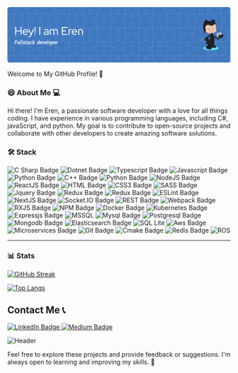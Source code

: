 ![Header](./github-header-image.png)

Welcome to My GitHub Profile! 🚀

### 😄 About Me 💻

Hi there! I'm Eren, a passionate software developer with a love for all things coding. I have experience in various programming languages, including C#, javaScript, and python. My goal is to contribute to open-source projects and collaborate with other developers to create amazing software solutions. 

### 🛠️ Stack

<p>
 <img src="https://img.shields.io/badge/c%23-%23239120.svg?style=for-the-badge&logo=c-sharp&logoColor=white" alt="C Sharp Badge" />
 <img src="https://img.shields.io/badge/.NET-5C2D91?style=for-the-badge&logo=.net&logoColor=white" alt="Dotnet Badge" />
 <img src="https://img.shields.io/badge/Typescript-blue?logo=Typescript&logoColor=white&style=for-the-badge" alt="Typescript Badge"/>
 <img src="https://img.shields.io/badge/Javascript-yellow?logo=Javascript&logoColor=white&style=for-the-badge" alt="Javascript Badge"/> 
 <img src="https://img.shields.io/badge/Golang-informational?logo=go&logoColor=white&style=for-the-badge" alt="Python Badge"/>
 <img src="https://img.shields.io/badge/C++-red?logo=c%2B%2B&logoColor=white&style=for-the-badge" alt="C++ Badge"/>
 <img src="https://img.shields.io/badge/Python-9cf?logo=Python&logoColor=black&style=for-the-badge" alt="Python Badge"/>
 <img src="https://img.shields.io/badge/NodeJS-success?logo=Node.JS&logoColor=white&style=for-the-badge" alt="NodeJS Badge"/>
 <img src="https://img.shields.io/badge/ReactJS-blue?logo=React&logoColor=white&style=for-the-badge" alt="ReactJS Badge"/>
 <img src="https://img.shields.io/badge/HTML-critical?logo=HTMl5&logoColor=white&style=for-the-badge" alt="HTML Badge"/>
 <img src="https://img.shields.io/badge/CSS3-blueviolet?logo=CSS3&logoColor=white&style=for-the-badge" alt="CSS3 Badge"/>
 <img src="https://img.shields.io/badge/SASS-ff69b4?logo=SASS&logoColor=white&style=for-the-badge" alt="SASS Badge"/>
 <img src="https://img.shields.io/badge/JQuery-blue?logo=jquery&logoColor=white&style=for-the-badge" alt="Jquery Badge"/>
 <img src="https://img.shields.io/badge/Redux-yellowgreen?logo=Redux&logoColor=white&style=for-the-badge" alt="Redux Badge"/>
 <img src="https://img.shields.io/badge/Redux-yellowgreen?logo=reactivex&logoColor=white&style=for-the-badge" alt="Redux Badge"/>
 <img src="https://img.shields.io/badge/ESLint-informational?logo=eslint&logoColor=white&style=for-the-badge" alt="ESLint Badge"/>
 <img src="https://img.shields.io/badge/NextJS-green?logo=next.js&logoColor=white&style=for-the-badge" alt="NextJS Badge"/>
 <img src="https://img.shields.io/badge/socket.io-black?logo=Socket.io&logoColor=white&style=for-the-badge" alt="Socket.IO Badge"/>
 <img src="https://img.shields.io/badge/REST-orange?logo=api&logoColor=white&style=for-the-badge" alt="REST Badge"/>
 <img src="https://img.shields.io/badge/Webpack-9cf?logo=Webpack&logoColor=white&style=for-the-badge" alt="Webpack Badge"/>
 <img src="https://img.shields.io/badge/RXJS-ff69b4?logo=reactivex&logoColor=white&style=for-the-badge" alt="RXJS Badge"/>
 <img src="https://img.shields.io/badge/NPM-inactive?logo=npm&logoColor=white&style=for-the-badge" alt="NPM Badge"/>
 <img src="https://img.shields.io/badge/Docker-blue?logo=docker&logoColor=white&style=for-the-badge" alt="Docker Badge"/>
 <img src="https://img.shields.io/badge/Kubernetes-blue?logo=kubernetes&logoColor=white&style=for-the-badge" alt="Kubernetes Badge"/>
 <img src="https://img.shields.io/badge/Expressjs-yellow?logo=express&logoColor=white&style=for-the-badge" alt="Expressjs Badge"/>
 <img src="https://img.shields.io/badge/Microsoft%20SQL%20Server-CC2927?style=for-the-badge&logo=microsoft%20sql%20server&logoColor=white" alt="MSSQL" />
 <img src="https://img.shields.io/badge/Mysql-blue?logo=mysql&logoColor=white&style=for-the-badge" alt="Mysql Badge"/>
 <img src="https://img.shields.io/badge/Postgresql-ff69b4?logo=postgresql&logoColor=white&style=for-the-badge" alt="Postgresql Badge"/>
 <img src="https://img.shields.io/badge/Mongodb-yellowgreen?logo=mongodb&logoColor=white&style=for-the-badge" alt="Mongodb Badge"/>
 <img src="https://img.shields.io/badge/Elasticsearch-orange?logo=elasticsearch&logoColor=white&style=for-the-badge" alt="Elasticsearch Badge"/>
 <img src="https://img.shields.io/badge/sqlite-%2307405e.svg?style=for-the-badge&logo=sqlite&logoColor=white" alt="SQL Lite" />
 <img src="https://img.shields.io/badge/Aws-orange?logo=amazon&logoColor=white&style=for-the-badge" alt="Aws Badge"/>
 <img src="https://img.shields.io/badge/Microservices-red?logo=microservices&logoColor=white&style=for-the-badge" alt="Microservices Badge"/>
 <img src="https://img.shields.io/badge/Git-blueviolet?logo=git&logoColor=white&style=for-the-badge" alt="Git Badge"/>
 <img src="https://img.shields.io/badge/Cmake-green?logo=cmake&logoColor=white&style=for-the-badge" alt="Cmake Badge"/>
 <img src="https://img.shields.io/badge/Redis-red?logo=redis&logoColor=white&style=for-the-badge" alt="Redis Badge"/>
 <img src="https://img.shields.io/badge/ros-%230A0FF9.svg?style=for-the-badge&logo=ros&logoColor=white" alt="ROS" />
</p>
 
---

### :bar_chart: Stats

[![GitHub Streak](http://github-readme-streak-stats.herokuapp.com?user=erenokur&theme=gruvbox&hide_border=true)](https://git.io/streak-stats)

[![Top Langs](https://github-readme-stats.vercel.app/api/top-langs/?username=erenokur&layout=compact&theme=gruvbox)](https://github.com/anuraghazra/github-readme-stats)

## Contact Me 📞

<div id="badges">
 <a href="https://www.linkedin.com/in/eren-okur-06061349">
  <img src="https://img.shields.io/badge/LinkedIn-blue?logo=linkedin&logoColor=white&style=for-the-badge" alt="LinkedIn Badge"/>
 </a>
  <a href="https://medium.com/@erenokur.eo">
  <img src="https://img.shields.io/badge/Medium-black?logo=medium&logoColor=white&style=for-the-badge" alt="Medium Badge"/>
 </a>
</div>

![Header](./Eren.gif)

Feel free to explore these projects and provide feedback or suggestions. I'm always open to learning and improving my skills. 🌟
